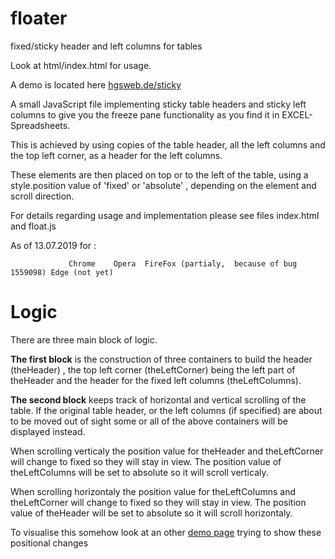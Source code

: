 floater
=======

fixed/sticky header and left columns for tables

Look at html/index.html  for usage.

A demo is located here <a href='http://hgsweb.de/sticky/html'>hgsweb.de/sticky</a>

A small JavaScript file implementing sticky table headers and 
sticky left columns to give you the freeze pane functionality 
as you find it in EXCEL-Spreadsheets.

This is achieved by using copies of the table header, all the left columns and
the top left corner, as a header for the left columns.

These elements are then placed on top or to the left of the table, using a style.position
value of 'fixed' or 'absolute' , depending on the element and scroll direction.

For details regarding usage and implementation please see 
files index.html and float.js 

As of  13.07.2019 for :
            
                 Chrome    Opera  FireFox (partialy,  because of bug 1559098) Edge (not yet)
                 

Logic
=====

There are three main block of logic.

<b>The first block</b> is the construction of three containers to build
the header (theHeader) , the top left corner (theLeftCorner) being the left part of theHeader 
and the header for the fixed left columns (theLeftColumns).

<b>The second block</b> keeps track of horizontal and vertical scrolling of the table.
If the original table header, or the left columns (if specified) are about to be moved
out of sight some or all of the above containers will be displayed instead.

When scrolling verticaly the position value for theHeader and theLeftCorner will change to fixed 
so they will stay in view. The position value of theLeftColumns will be set to absolute so it will scroll verticaly. 

When scrolling horizontaly the position value for theLeftColumns and theLeftCorner will change to fixed so 
they will stay in view. The position value of theHeader will be set to absolute so it will scroll horizontaly. 

To visualise this somehow look at an other <a href='http://hgsweb.de/floater/html/demo.html'> demo page</a> trying to show these positional changes

